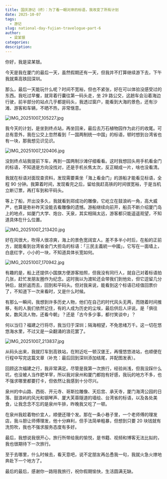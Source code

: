 ```yaml
---
title: 国庆游记（终）：为了看一眼对岸的标语，我改变了所有计划
date: 2025-10-07
tags:
  - 游记
slug: national-day-fujian-travelogue-part-6
author:
  - 梁某银
categories:
description:
---
```

你好，我是梁某银。

今天是我在厦门的最后一天，虽然假期还有一天，但我并不打算继续游下去，下午我就乘高铁回深圳。

那么，最后一天能玩什么呢？时间不宽裕，但也不紧张，好在可以体验没感受过的东西。我吃过早餐，就背着行囊往第一码头走，坐 29 路公交，这趟车会沿着海边行驶，前半部分的站点几乎都是码头，我透过窗户，能看到大海的景色，还有沙滩、游客和车辆，不晒不热，非常惬意。

![IMG_20251007_105227.jpg](https://img.liangmouyin.com/2025/10/4b3cb13f6f5d174aa2e61c426415cba8.jpg)

我今天的计划，是坐到终点站，再坐回来，最后去万石植物园作为此行的收尾。可总有意外，我在公交上忽然看到「一国两制统一中国」的标语，顿时想到台湾省也有一块，那我想见识见识。

![IMG_20251007_120406.jpg](https://img.liangmouyin.com/2025/10/04d45ce61cf9104b7244a8900f787563.jpg)

没到终点站我提前下车，再到一国两制沙滩仔细看看。这时我想回头用手机看金门的标语，不知道是方向没找对，还是手机长焦太次，反正糊成一片，啥也没看清。

我就在标语对面现查资料，发现需要乘坐「海上看金门」的游船才能看见标语，全程 90 分钟。我算着时间，发现看完之后，留给我赶高铁的时间很宽裕，于是当机立断订票，再打车到和平码头。

等上了船，开出没多久，我就看到郑成功的雕像，它屹立在鼓浪屿一角，高大威严，也算是弥补昨天没能去看雕像的遗憾。游船继续向前开，船员不断介绍厦门岛上的地点，如厦门大学、炮台、天泉，其实相隔太远，游客都只能遥遥观望，不知道具体在什么位置。

![IMG_20251007_213420.jpg](https://img.liangmouyin.com/2025/10/751ce65f9bb481d634d0e6ed12434d3d.jpg)

好在风很大，吹得人很凉爽，海上的景色宽阔宜人。差不多半小时后，在船的正前方，就能看到台湾省金门大担岛的标语：「三民主義統一中國」，它写在一面墙上，白底红字，小小的一块，不知道具体长宽如何。

![IMG_20251007_170942.jpg](https://img.liangmouyin.com/2025/10/8036817742e0bd01f8a7186c37f82597.jpg)

有趣的是，船上还提供小国旗方便游客拍照，但我没有同行人，就自己对着标语拍几张，赶忙发朋友圈作为纪念。这时我以为渡轮还会带我们到他处，但它逗留几分钟后，就折返而去，回到和平码头。但对我来说，能看到这个标语已经值回票价了，不知道下一次来看时，又是什么时候。

有那么一瞬间，我想到许多历史人物，他们在自己的时代风头无两，而随着时间推移，有的人我们依然记住，有的人成为历史的尘埃，最后供后人评说。是「俱往矣，数风流人物，还看今朝」？还是「古今多少事，都付笑谈中」？

何以当归？福建之行将尽，我当归于深圳；隔海相望，不免思绪万千。这一切在悠悠海水里，不过又是一朵翻涌的浪花罢了。

![IMG_20251007_213837.jpg](https://img.liangmouyin.com/2025/10/2f081f75ec4d55bdf17f18fd6c881185.jpg)

从码头出来，我就打车到高铁站，在附近吃一顿汉堡王，再慢悠悠进站，也顺便在行程中写完这篇文章（补充：最后回到深圳添加结尾，并配图发表）。

回顾这次福建之行，我非常满足。尽管是我第一次旅行，经验尚浅，但我没踩什么坑，也没被人当作肥羊宰，所以我对泉州和厦门都抱有好感，我玩的地方不多，也不强求哪里都要打卡，但依然让我感到十分尽兴。

泉州的中山路、西街、开元寺、哥斯拉雕像、天后宫、承天寺，厦门海湾公园的日落、鼓浪屿的风光和钢琴声、厦大芙蓉隧道的墙绘、台湾省的标语，以及各处美食，让我念念不忘的是泉州牛排，昨晚我又吃了一顿。

在泉州我趁着物价宜人，顺便还理个发。那在一条小巷子里，一个老师傅的理发店，我斗胆让师傅理发，他十分麻利，但手法简单粗暴，但想到只要 20 块钱就有洗剪吹，我也不强求服务态度有多好。

最后，我想说我很开心，旅行所带给我的愉悦，是书籍、视频和博客无法比拟的，我也很期待下一次旅行。

至于去哪里，什么时候去，看天意吧，说不定朋友再怂恿我一句，我就火急火燎地奔赴下一个地方了。

最后的最后，感谢你一路陪我旅行，祝你假期愉快，生活圆满无缺。